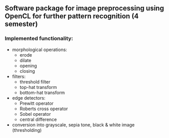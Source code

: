 
## Software package for image preprocessing using OpenCL for further pattern recognition (4 semester)
### Implemented functionality:
* morphological operations:
    * erode
    * dilate
    * opening
    * closing
* filters:
    * threshold filter
    * top-hat transform
    * bottom-hat transform
* edge detectors:
    * Prewitt operator
    * Roberts cross operator 
    * Sobel operator
    * central difference
* conversion into grayscale, sepia tone, black & white image (thresholding)
